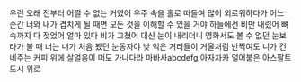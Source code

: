 우린 오래 전부터 어쩔 수 없는 거였어
우주 속을 홀로 떠돌며 많이 외로워하다가
어느 순간 너와 내가 겹치게 될 때면
모든 것을 이해할 수 있을 거야
하늘에선 비만 내렸어 뼈 속까지 다 젖었어
얼마 있다 비가 그쳤어 대신 눈이 내리더니
영화서도 볼 수 없던 눈보라가 불 때
너는 내가 처음 봤던 눈동자야
낮 익은 거리들이 거울처럼 반짝여도
니가 건네주는 커피 위에 살얼음이 떠도
가나다라
마바사abcdefg
아자차카
얼어붙은 아스팔트 도시 위로
